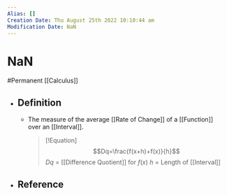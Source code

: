 ```yaml
---
Alias: []
Creation Date: Thu August 25th 2022 10:10:44 am 
Modification Date: NaN
---
```

# NaN
#Permanent [[Calculus]]

- ## Definition
	- The measure of the average [[Rate of Change]] of a [[Function]] over an [[Interval]].
	  > [!Equation]
	  > $$Dq=\frac{f(x+h)+f(x)}{h}$$
	  > $Dq$ = [[Difference Quotient]] for $f(x)$
	  > $h$ = Length of [[Interval]]
- ## Reference